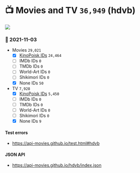 # :tv: Movies and TV `36,949` (hdvb)

<a href="https://API-Movies.github.io"><img src="https://API-Movies.github.io/banner.png?cache"></a>

### :date: 2021-11-03
- Movies `29,021`
  - [x] <a href="https://API-Movies.github.io/hdvb/movie_kinopoisk_ids.json">KinoPoisk IDs</a> `24,464`
  - [ ] IMDb IDs `0`
  - [ ] TMDb IDs `0`
  - [ ] World-Art IDs `0`
  - [ ] Shikimori IDs `0`
  - [x] None IDs `50`
- TV `7,928`
  - [x] <a href="https://API-Movies.github.io/hdvb/tv_kinopoisk_ids.json">KinoPoisk IDs</a> `5,450`
  - [ ] IMDb IDs `0`
  - [ ] TMDb IDs `0`
  - [ ] World-Art IDs `0`
  - [ ] Shikimori IDs `0`
  - [x] None IDs `9`
#### Test errors
- <a href='https://api-movies.github.io/test.html#hdvb'>https://api-movies.github.io/test.html#hdvb</a>
#### JSON API
- <a href='https://api-movies.github.io/hdvb/index.json'>https://api-movies.github.io/hdvb/index.json</a>
